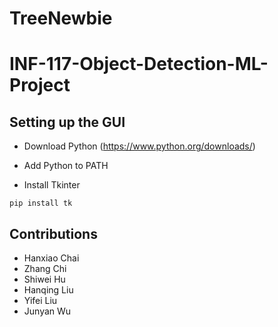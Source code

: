 # TreeNewbie

# INF-117-Object-Detection-ML-Project

## Setting up the GUI 

- Download Python (https://www.python.org/downloads/)

- Add Python to PATH 

- Install Tkinter 

```
pip install tk
```

## Contributions

- Hanxiao Chai
- Zhang Chi
- Shiwei Hu 
- Hanqing Liu 
- Yifei Liu
- Junyan Wu 

